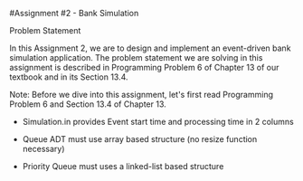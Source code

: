 #Assignment #2 - Bank Simulation

Problem Statement

In this Assignment 2, we are to design and implement an event-driven bank simulation application. The problem statement we are solving in this assignment is described in Programming Problem 6 of Chapter 13 of our textbook and in its Section 13.4.

Note: Before we dive into this assignment, let's first read Programming Problem 6 and Section 13.4 of Chapter 13.

* Simulation.in provides Event start time and processing time in 2 columns

* Queue ADT must use array based structure (no resize function necessary)

* Priority Queue must uses a linked-list based structure